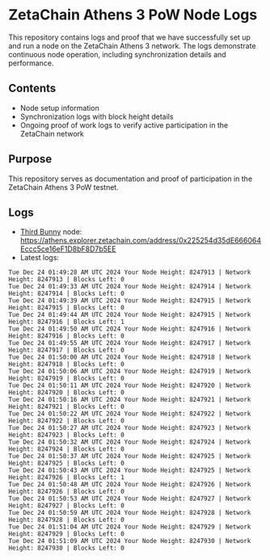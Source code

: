 # ZetaChain Athens 3 PoW Node Logs
This repository contains logs and proof that we have successfully set up and run a node on the ZetaChain Athens 3 network. The logs demonstrate continuous node operation, including synchronization details and performance.

## Contents
- Node setup information
- Synchronization logs with block height details
- Ongoing proof of work logs to verify active participation in the ZetaChain network

## Purpose
This repository serves as documentation and proof of participation in the ZetaChain Athens 3 PoW testnet.

## Logs

- [Third Bunny](https://thirdbunny.xyz/) node: https://athens.explorer.zetachain.com/address/0x225254d35dE666064Eccc5ce16eF1D8bF8D7b5EE
- Latest logs:
```
Tue Dec 24 01:49:28 AM UTC 2024 Your Node Height: 8247913 | Network Height: 8247913 | Blocks Left: 0
Tue Dec 24 01:49:33 AM UTC 2024 Your Node Height: 8247914 | Network Height: 8247914 | Blocks Left: 0
Tue Dec 24 01:49:39 AM UTC 2024 Your Node Height: 8247915 | Network Height: 8247915 | Blocks Left: 0
Tue Dec 24 01:49:44 AM UTC 2024 Your Node Height: 8247915 | Network Height: 8247916 | Blocks Left: 1
Tue Dec 24 01:49:50 AM UTC 2024 Your Node Height: 8247916 | Network Height: 8247916 | Blocks Left: 0
Tue Dec 24 01:49:55 AM UTC 2024 Your Node Height: 8247917 | Network Height: 8247917 | Blocks Left: 0
Tue Dec 24 01:50:00 AM UTC 2024 Your Node Height: 8247918 | Network Height: 8247918 | Blocks Left: 0
Tue Dec 24 01:50:06 AM UTC 2024 Your Node Height: 8247919 | Network Height: 8247919 | Blocks Left: 0
Tue Dec 24 01:50:11 AM UTC 2024 Your Node Height: 8247920 | Network Height: 8247920 | Blocks Left: 0
Tue Dec 24 01:50:16 AM UTC 2024 Your Node Height: 8247921 | Network Height: 8247921 | Blocks Left: 0
Tue Dec 24 01:50:22 AM UTC 2024 Your Node Height: 8247922 | Network Height: 8247922 | Blocks Left: 0
Tue Dec 24 01:50:27 AM UTC 2024 Your Node Height: 8247923 | Network Height: 8247923 | Blocks Left: 0
Tue Dec 24 01:50:32 AM UTC 2024 Your Node Height: 8247924 | Network Height: 8247924 | Blocks Left: 0
Tue Dec 24 01:50:37 AM UTC 2024 Your Node Height: 8247925 | Network Height: 8247925 | Blocks Left: 0
Tue Dec 24 01:50:43 AM UTC 2024 Your Node Height: 8247925 | Network Height: 8247926 | Blocks Left: 1
Tue Dec 24 01:50:48 AM UTC 2024 Your Node Height: 8247926 | Network Height: 8247926 | Blocks Left: 0
Tue Dec 24 01:50:53 AM UTC 2024 Your Node Height: 8247927 | Network Height: 8247927 | Blocks Left: 0
Tue Dec 24 01:50:59 AM UTC 2024 Your Node Height: 8247928 | Network Height: 8247928 | Blocks Left: 0
Tue Dec 24 01:51:04 AM UTC 2024 Your Node Height: 8247929 | Network Height: 8247929 | Blocks Left: 0
Tue Dec 24 01:51:09 AM UTC 2024 Your Node Height: 8247930 | Network Height: 8247930 | Blocks Left: 0
```
